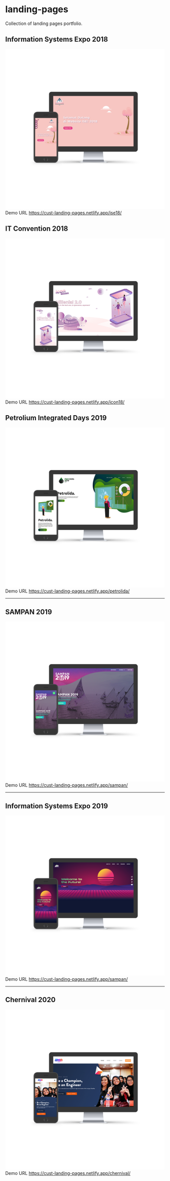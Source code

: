 # landing-pages
Collection of landing pages portfolio.

## Information Systems Expo 2018
![ss](./ise18/screenshoot.png "Preview")
Demo URL https://cust-landing-pages.netlify.app/ise18/

## IT Convention 2018
![ss](./icon18/screenshoot.png "Preview")
Demo URL https://cust-landing-pages.netlify.app/icon18/

## Petrolium Integrated Days 2019
![ss](./petrolida/screenshoot.png "Preview")
Demo URL https://cust-landing-pages.netlify.app/petrolida/
___
## SAMPAN 2019
![ss](./sampan/screenshoot.png "Preview")
Demo URL https://cust-landing-pages.netlify.app/sampan/
___
## Information Systems Expo 2019
![ss](./ise19/screenshoot.png "Preview")
Demo URL https://cust-landing-pages.netlify.app/sampan/
___
## Chernival 2020
![ss](./chernival/screenshoot.png "Preview")
Demo URL https://cust-landing-pages.netlify.app/chernival/


